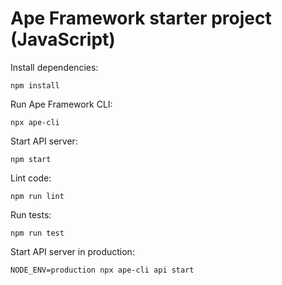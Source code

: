 # Ape Framework starter project (JavaScript)

Install dependencies:

```
npm install
```

Run Ape Framework CLI:

```
npx ape-cli
```

Start API server:

```
npm start
```

Lint code:

```
npm run lint
```

Run tests:

```
npm run test
```

Start API server in production:

```
NODE_ENV=production npx ape-cli api start
```
